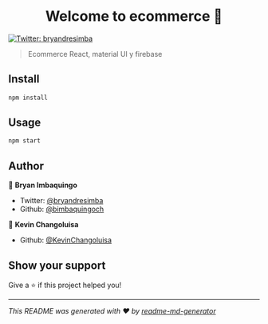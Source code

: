<h1 align="center">Welcome to ecommerce 👋</h1>
<p>
  <a href="https://twitter.com/bryandresimba" target="_blank">
    <img alt="Twitter: bryandresimba" src="https://img.shields.io/twitter/follow/bryandresimba.svg?style=social" />
  </a>
</p>

> Ecommerce React, material UI y firebase

## Install

```sh
npm install
```

## Usage

```sh
npm start
```

## Author

👤 **Bryan Imbaquingo**

- Twitter: [@bryandresimba](https://twitter.com/bryandresimba)
- Github: [@bimbaquingoch](https://github.com/bimbaquingoch)

👤 **Kevin Changoluisa**

- Github: [@KevinChangoluisa](https://github.com/KevinChangoluisa)

## Show your support

Give a ⭐️ if this project helped you!

---

_This README was generated with ❤️ by [readme-md-generator](https://github.com/kefranabg/readme-md-generator)_

